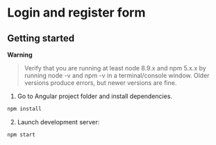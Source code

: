 # Login and register form

## Getting started

**Warning**

> Verify that you are running at least node 8.9.x and npm 5.x.x by running node -v and npm -v in a terminal/console window. Older versions produce errors, but newer versions are fine.

1. Go to Angular project folder and install dependencies.
 ```bash
 npm install
 ```

2. Launch development server:
 ```bash
 npm start
 ```

